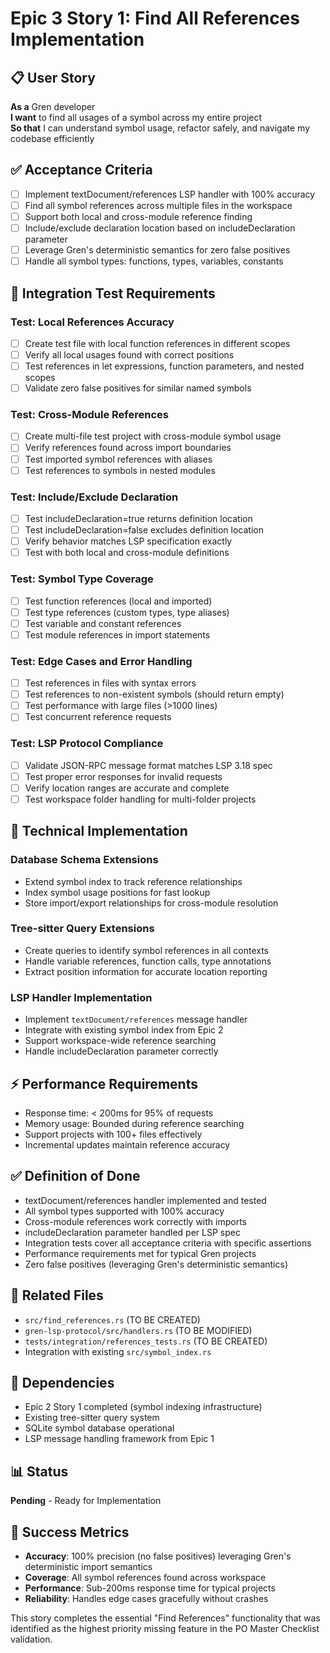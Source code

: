 # Epic 3 Story 1: Find All References Implementation

## 📋 User Story
**As a** Gren developer  
**I want** to find all usages of a symbol across my entire project  
**So that** I can understand symbol usage, refactor safely, and navigate my codebase efficiently

## ✅ Acceptance Criteria
- [ ] Implement textDocument/references LSP handler with 100% accuracy
- [ ] Find all symbol references across multiple files in the workspace
- [ ] Support both local and cross-module reference finding
- [ ] Include/exclude declaration location based on includeDeclaration parameter
- [ ] Leverage Gren's deterministic semantics for zero false positives
- [ ] Handle all symbol types: functions, types, variables, constants

## 🧪 Integration Test Requirements

### Test: Local References Accuracy
- [ ] Create test file with local function references in different scopes
- [ ] Verify all local usages found with correct positions
- [ ] Test references in let expressions, function parameters, and nested scopes
- [ ] Validate zero false positives for similar named symbols

### Test: Cross-Module References
- [ ] Create multi-file test project with cross-module symbol usage
- [ ] Verify references found across import boundaries
- [ ] Test imported symbol references with aliases
- [ ] Test references to symbols in nested modules

### Test: Include/Exclude Declaration
- [ ] Test includeDeclaration=true returns definition location
- [ ] Test includeDeclaration=false excludes definition location
- [ ] Verify behavior matches LSP specification exactly
- [ ] Test with both local and cross-module definitions

### Test: Symbol Type Coverage
- [ ] Test function references (local and imported)
- [ ] Test type references (custom types, type aliases)
- [ ] Test variable and constant references
- [ ] Test module references in import statements

### Test: Edge Cases and Error Handling
- [ ] Test references in files with syntax errors
- [ ] Test references to non-existent symbols (should return empty)
- [ ] Test performance with large files (>1000 lines)
- [ ] Test concurrent reference requests

### Test: LSP Protocol Compliance
- [ ] Validate JSON-RPC message format matches LSP 3.18 spec
- [ ] Test proper error responses for invalid requests
- [ ] Verify location ranges are accurate and complete
- [ ] Test workspace folder handling for multi-folder projects

## 🔧 Technical Implementation

### Database Schema Extensions
- Extend symbol index to track reference relationships
- Index symbol usage positions for fast lookup
- Store import/export relationships for cross-module resolution

### Tree-sitter Query Extensions
- Create queries to identify symbol references in all contexts
- Handle variable references, function calls, type annotations
- Extract position information for accurate location reporting

### LSP Handler Implementation
- Implement `textDocument/references` message handler
- Integrate with existing symbol index from Epic 2
- Support workspace-wide reference searching
- Handle includeDeclaration parameter correctly

## ⚡ Performance Requirements
- Response time: < 200ms for 95% of requests
- Memory usage: Bounded during reference searching
- Support projects with 100+ files effectively
- Incremental updates maintain reference accuracy

## ✅ Definition of Done
- textDocument/references handler implemented and tested
- All symbol types supported with 100% accuracy
- Cross-module references work correctly with imports
- includeDeclaration parameter handled per LSP spec
- Integration tests cover all acceptance criteria with specific assertions
- Performance requirements met for typical Gren projects
- Zero false positives (leveraging Gren's deterministic semantics)

## 📁 Related Files
- `src/find_references.rs` (TO BE CREATED)
- `gren-lsp-protocol/src/handlers.rs` (TO BE MODIFIED)
- `tests/integration/references_tests.rs` (TO BE CREATED)
- Integration with existing `src/symbol_index.rs`

## 🔗 Dependencies
- Epic 2 Story 1 completed (symbol indexing infrastructure)
- Existing tree-sitter query system
- SQLite symbol database operational
- LSP message handling framework from Epic 1

## 📊 Status
**Pending** - Ready for Implementation

## 🎯 Success Metrics
- **Accuracy**: 100% precision (no false positives) leveraging Gren's deterministic import semantics
- **Coverage**: All symbol references found across workspace
- **Performance**: Sub-200ms response time for typical projects
- **Reliability**: Handles edge cases gracefully without crashes

This story completes the essential "Find References" functionality that was identified as the highest priority missing feature in the PO Master Checklist validation.